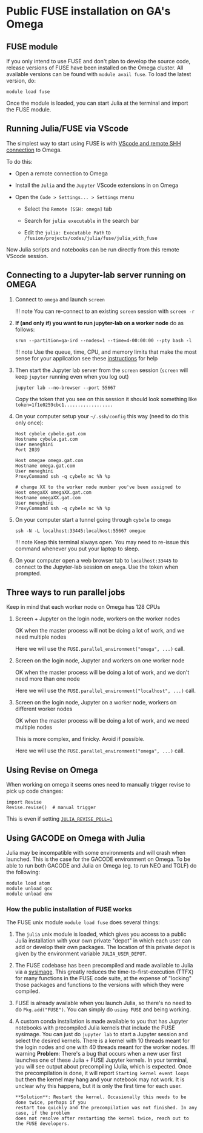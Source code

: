 # Public FUSE installation on GA's Omega

## FUSE module

If you only intend to use FUSE and don't plan to develop the source code, release versions of FUSE
have been installed on the Omega cluster. All available versions can be found with `module avail fuse`.
To load the latest version, do:
```
module load fuse
```

Once the module is loaded, you can start Julia at the terminal and import the FUSE module.

## Running Julia/FUSE via VScode

The simplest way to start using FUSE is with [VScode and remote SHH connection](https://code.visualstudio.com/docs/remote/ssh-tutorial) to Omega.

To do this:

* Open a remote connection to Omega

* Install the `Julia` and the `Jupyter` VScode extensions in on Omega

* Open the `Code > Settings... > Settings` menu

  * Select the `Remote [SSH: omega]` tab

  * Search for `julia executable` in the search bar

  * Edit the `julia: Executable Path` to `/fusion/projects/codes/julia/fuse/julia_with_fuse`

Now Julia scripts and notebooks can be run directly from this remote VScode session.

## Connecting to a Jupyter-lab server running on OMEGA

1. Connect to `omega` and launch `screen`

   !!! note
       You can re-connect to an existing `screen` session with `screen -r`

1. **If (and only if) you want to run jupyter-lab on a worker node** do as follows:

    `srun --partition=ga-ird --nodes=1 --time=4-00:00:00 --pty bash -l`

   !!! note
       Use the queue, time, CPU, and memory limits that make the most sense for your application
       see these [instructions](https://fusionga.sharepoint.com/sites/Computing/SitePages/Omega.aspx#using-slurm-to-run-interactive-tasks%E2%80%8B%E2%80%8B%E2%80%8B%E2%80%8B%E2%80%8B%E2%80%8B%E2%80%8B) for help

1. Then start the Jupyter lab server from the `screen` session (`screen` will keep `jupyter`
   running even when you log out)
   ```
   jupyter lab --no-browser --port 55667
   ```

   Copy the token that you see on this session it should look something like ```token=1f1e0259cbc1..................```

1. On your computer setup your `~/.ssh/config` this way (need to do this only once):
   ```
   Host cybele cybele.gat.com
   Hostname cybele.gat.com
   User meneghini
   Port 2039

   Host omegae omega.gat.com
   Hostname omega.gat.com
   User meneghini
   ProxyCommand ssh -q cybele nc %h %p

   # change XX to the worker node number you've been assigned to
   Host omegaXX omegaXX.gat.com
   Hostname omegaXX.gat.com
   User meneghini
   ProxyCommand ssh -q cybele nc %h %p
   ```

1. On your computer start a tunnel going through `cybele` to `omega`
   ```
   ssh -N -L localhost:33445:localhost:55667 omegae
   ```
   !!! note
       Keep this terminal always open. You may need to re-issue this command whenever you put your
       laptop to sleep.

1. On your computer open a web browser tab to `localhost:33445` to connect to the Jupyter-lab
   session on `omega`. Use the token when prompted.

## Three ways to run parallel jobs

Keep in mind that each worker node on Omega has 128 CPUs

1. Screen + Jupyter on the login node, workers on the worker nodes

   OK when the master process will not be doing a lot of work, and we need multiple nodes

   Here we will use the `FUSE.parallel_environment("omega", ...)` call.

1. Screen on the login node, Jupyter and workers on one worker node

   OK when the master process will be doing a lot of work, and we don't need more than one node

   Here we will use the `FUSE.parallel_environment("localhost", ...)` call.

1. Screen on the login node, Jupyter on a worker node, workers on different worker nodes

   OK when the master process will be doing a lot of work, and we need multiple nodes

   This is more complex, and finicky. Avoid if possible.

   Here we will use the `FUSE.parallel_environment("omega", ...)` call.

## Using Revise on Omega
When working on omega it seems ones need to manually trigger revise to pick up code changes:
```
import Revise
Revise.revise()  # manual trigger
```

This is even if setting [`JULIA_REVISE_POLL=1`](https://timholy.github.io/Revise.jl/stable/config/#Polling-and-NFS-mounted-code-directories:-JULIA_REVISE_POLL)

## Using GACODE on Omega with Julia
Julia may be incompatible with some environments and will crash when launched.
This is the case for the GACODE environment on Omega.
To be able to run both GACODE and Julia on Omega (eg. to run NEO and TGLF) do the following:
```
module load atom
module unload gcc
module unload env
```

### How the public installation of FUSE works

The FUSE unix module `module load fuse` does several things:

1. The `julia` unix module is loaded, which gives you access to a public Julia installation with your
   own private "depot" in which each user can add or develop their own packages. The location
   of this private depot is given by the environment variable `JULIA_USER_DEPOT`.

1. The FUSE codebase has been precompiled and made available to Julia via a
   [sysimage](https://julialang.github.io/PackageCompiler.jl/dev/sysimages.html).
   This greatly reduces the time-to-first-execution (TTFX) for many functions in the FUSE code suite,
   at the expense of "locking" those packages and functions to the versions with which they
   were compiled.

1. FUSE is already available when you launch Julia, so there's no need to do `Pkg.add("FUSE")`.
   You can simply do `using FUSE` and being working.

1. A custom conda installation is made available to you that has Jupyter notebooks with
   precompiled Julia kernels that include the FUSE sysimage. You can just do `jupyter lab` to
   start a Jupyter session and select the desired kernels. There is a kernel with 10 threads meant
   for the login nodes and one with 40 threads meant for the worker nodes.
   !!! warning
       **Problem**: There's a bug that occurs when a new user first launches one of these
       Julia + FUSE Jupyter kernels.
       In your terminal, you will see output about precompiling IJulia, which is expected.
       Once the precompilation is done, it will report `Starting kernel event loops` but then the
       kernel may hang and your notebook may not work. It is unclear why this happens, but it is
       only the first time for each user.

       **Solution**: Restart the kernel. Occasionally this needs to be done twice, perhaps if you
       restart too quickly and the precompilation was not finished. In any case, if the problem
       does not resolve after restarting the kernel twice, reach out to the FUSE developers.

